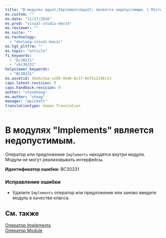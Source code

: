 ```yaml
---
title: "В модулях &quot;Implements&quot; является недопустимым. | Microsoft Docs"
ms.custom: ""
ms.date: "11/17/2016"
ms.prod: "visual-studio-dev14"
ms.reviewer: ""
ms.suite: ""
ms.technology: 
  - "devlang-visual-basic"
ms.tgt_pltfrm: ""
ms.topic: "article"
f1_keywords: 
  - "bc30231"
  - "vbc30231"
helpviewer_keywords: 
  - "BC30231"
ms.assetid: 16e6c3ea-ce89-4646-8c3f-0ef51324bc13
caps.latest.revision: 9
caps.handback.revision: 9
author: "stevehoag"
ms.author: "shoag"
manager: "wpickett"
translationtype: Human Translation
---
```

# В модулях &quot;Implements&quot; является недопустимым.
Оператор или предложение `Implements` находятся внутри модуля. Модули не могут реализовывать интерфейсы.  
  
 **Идентификатор ошибки:** BC30231  
  
### Исправление ошибки  
  
-   Удалите `Implements` оператор или предложение или заново введите модуль в качестве класса.  
  
## См. также  
 [Оператор Implements](../../visual-basic/language-reference/statements/implements-statement.md)   
 [Оператор Module](../../visual-basic/language-reference/statements/module-statement.md)